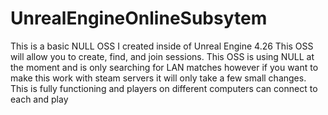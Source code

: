 # UnrealEngineOnlineSubsytem
This is a basic NULL OSS I created inside of Unreal Engine 4.26
This OSS will allow you to create, find, and join sessions.
This OSS is using NULL at the moment and is only searching for LAN matches however if you want to make this work with steam servers it will only take a few small changes.
This is fully functioning and players on different computers can connect to each and play
